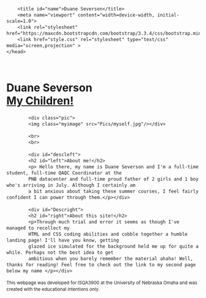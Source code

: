<html lang="en">
    <head>
        <meta charset="UTF-8">

        <title id="name">Duane Severson</title>
        <meta name="viewport" content="width=device-width, initial-scale=1.0">
        <link rel="stylesheet" href="https://maxcdn.bootstrapcdn.com/bootstrap/3.3.4/css/bootstrap.min.css">
        <link href="style.css" rel="stylesheet" type="text/css" media="screen,projection" >
    </head>
<body>

<br>

<h1 class="header">Duane Severson

<br>
<nav id="link">
<a href="https://">My Children!</a></nav>

</h1>


  <div id="wrapper">

			<div class="pic">
            <img class="myimage" src="Pics/myself.jpg"/></div>
			
            <br>
            <br>

			<div id="descleft">
			<h2 id="left">About me!</h2>
			<p> Hello there, my name is Duane Severson and I'm a full-time student, full-time QAQC Coordinator at the
			PNB datacenter and full-time proud father of 2 girls and 1 boy who's arriving in July. Although I certainly am
			a bit anxious about taking these summer courses, I feel fairly confident I can power through them.</p></div>
		
			<div id="Descright">
			<h2 id="right">About this site!</h2>
			<p>Through much trial and error it seems as though I've managed to recollect my 
			HTML and CSS coding abilities and cobble together a humble landing page! I'll have you know, getting 
			glazed ice simulated for the background held me up for quite a while. Perhaps not the best idea to get 
			ambitious when you barely remember the material ahaha! Well, thanks for reading! Feel free to check out the link to my second page below my name </p></div>
 

</body>

<footer>
		<small>This webpage was developed for ISQA3900 at the University of Nebraska Omaha and was created with
		the educational intentions only.
		</small>
</footer>

</html>